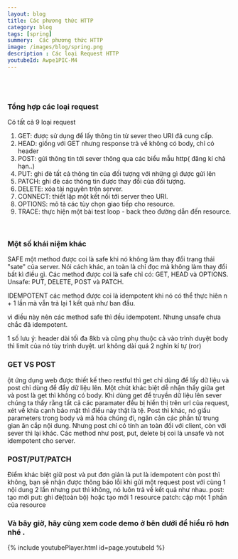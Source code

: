 ```yaml
---
layout: blog
title: Các phương thức HTTP
category: blog
tags: [spring]
summery:  Các phương thức HTTP
image: /images/blog/spring.png
description : Các loại Request HTTP 
youtubeId: Awpe1PIC-M4
---
```



<br><br>

### Tổng hợp các loại request 

Có tất cả 9 loại request

1. GET: được sử dụng để lấy thông tin từ sever theo URI đã cung cấp.
2. HEAD: giống với GET nhưng response trả về không có body, chỉ có header
3. POST: gửi thông tin tới sever thông qua các biểu mẫu http( đăng kí chả hạn..)
4. PUT: ghi đè tất cả thông tin của đối tượng với những gì được gửi lên
5. PATCH: ghi đè các thông tin được thay đổi của đối tượng.
6. DELETE: xóa tài nguyên trên server.
7. CONNECT: thiết lập một kết nối tới server theo URI.
8. OPTIONS: mô tả các tùy chọn giao tiếp cho resource.
9. TRACE: thực hiện một bài test loop - back theo đường dẫn đến resource.
<br>

### Một số khái niệm khác 
SAFE
một method được coi là safe khi nó không làm thay đổi trạng thái "sate" của server. Nói cách khác, an toàn là chỉ đọc mà không làm thay đổi bất kì điều gì. Các method được coi là safe chỉ có: GET, HEAD và OPTIONS.
Unsafe: PUT, DELETE, POST và PATCH.

IDEMPOTENT
các method được coi là idempotent khi nó có thể thực hiên n + 1 lần mà vẫn trả lại 1 kết quả như ban đầu.

vì điều này nên các method safe thì đều idempotent. Nhưng unsafe chưa chắc đã idempotent.

1 số lưu ý: header dài tối đa 8kb và cũng phụ thuộc cả vào trình duyệt
body thì limit của nó tùy trình duyệt.
url không dài quá 2 nghìn kí tự (ror)
<br>

### GET VS POST
ột ứng dụng web được thiết kế theo restful thì get chỉ dùng để lấy dữ liệu và post chỉ dùng để đẩy dữ liệu lên. 
Một chút khác biệt dễ nhận thấy giữa get và post là get thì không có body. Khi dùng get để truyền dữ liệu lên sever chúng ta thấy rằng tất cả các paramater đều bị hiển thị trên url của request, xét về khía cạnh bảo mật thì điều này thật là tệ.
Post thì khác, nó giấu parameters trong body và mã hóa chúng đi, ngăn cản các phần tử trung gian ăn cắp nội dung. Nhưng post chỉ có tính an toàn đối với client, còn với sever thì lại khác. Các method như post, put, delete bị coi là unsafe và not idempotent cho server.
<br>

### POST/PUT/PATCH
Điểm khác biệt giữ post và put đơn giản là put là idempotent còn post thì không, bạn sẽ nhận được thông báo lỗi khi gửi một request post với cùng 1 nội dung 2 lần nhưng put thì không, nó luôn trả về kết quả như nhau.
post: tạo mới
put: ghi đè(toàn bộ) hoặc tạo mới 1 resource
patch: cập một 1 phần của resource
<br>

### Và bây giờ, hãy cùng xem code demo ở bên dưới để hiểu rõ hơn nhé .

{% include youtubePlayer.html id=page.youtubeId %}